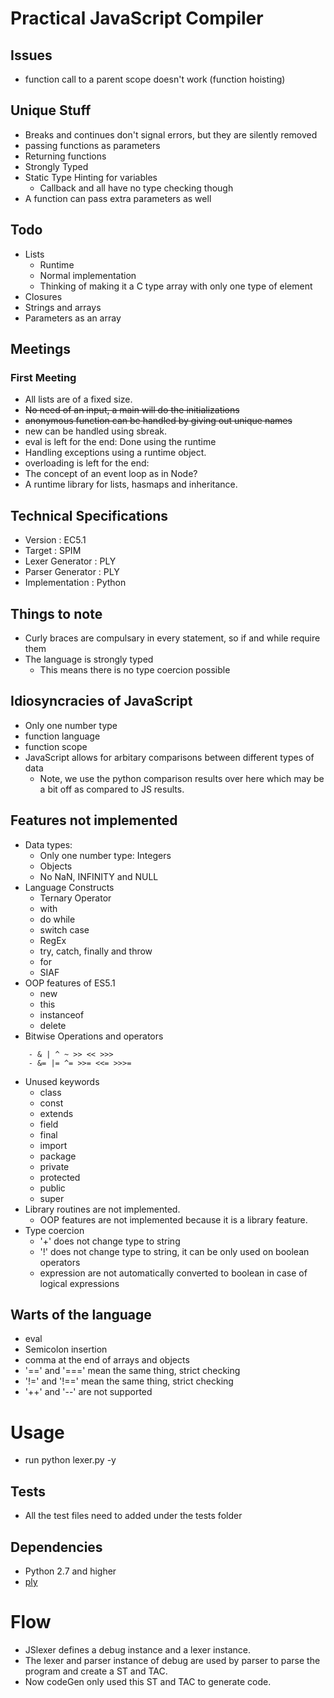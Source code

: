 # Practical JavaScript Compiler

## Issues
- function call to a parent scope doesn't work (function hoisting)

## Unique Stuff
- Breaks and continues don't signal errors, but they are silently removed
- passing functions as parameters
- Returning functions 
- Strongly Typed 
- Static Type Hinting for variables
    - Callback and all have no type checking though
- A function can pass extra parameters as well

## Todo
- Lists
    - Runtime
    - Normal implementation
    - Thinking of making it a C type array with only one type of element
- Closures
- Strings and arrays
- Parameters as an array

## Meetings
### First Meeting
- All lists are of a fixed size.
- ~~No need of an input, a main will do the initializations~~
- ~~anonymous function can be handled by giving out unique names~~
- new can be handled using sbreak.
- eval is left for the end: Done using the runtime
- Handling exceptions using a runtime object.
- overloading is left for the end: 
- The concept of an event loop as in Node?
- A runtime library for lists, hasmaps and inheritance.

## Technical Specifications
- Version                              : EC5.1
- Target                               : SPIM
- Lexer Generator                      : PLY
- Parser Generator                     : PLY
- Implementation                       : Python

## Things to note
- Curly braces are compulsary in every statement, so if and while require them
- The language is strongly typed
    - This means there is no type coercion possible

## Idiosyncracies of JavaScript 
- Only one number type
- function language
- function scope
- JavaScript allows for arbitary comparisons between different types of data
    - Note, we use the python comparison results over here which may be a bit off
      as compared to JS results.

## Features not implemented
- Data types:
    - Only one number type: Integers
    - Objects
    - No NaN, INFINITY and NULL
- Language Constructs
    - Ternary Operator
    - with
    - do while
    - switch case
    - RegEx
    - try, catch, finally and throw
    - for 
    - SIAF
- OOP features of ES5.1
    - new
    - this
    - instanceof
    - delete
- Bitwise Operations and operators
```
    - & | ^ ~ >> << >>>
    - &= |= ^= >>= <<= >>>=
```
- Unused keywords
    - class
    - const
    - extends
    - field
    - final
    - import
    - package
    - private
    - protected
    - public
    - super
- Library routines are not implemented.
    - OOP features are not implemented because it is a library feature.
- Type coercion
    - '+' does not change type to string
    - '!' does not change type to string, it can be only used on boolean operators
    - expression are not automatically converted to boolean in case of logical expressions

## Warts of the language
- eval
- Semicolon insertion
- comma at the end of arrays and objects
- '==' and '===' mean the same thing, strict checking
- '!=' and '!==' mean the same thing, strict checking
- '++' and '--' are not supported

# Usage
- run python lexer.py -y <testFileName>

## Tests
- All the test files need to added under the tests folder

## Dependencies
- Python 2.7 and higher
- [ply](https://github.com/dabeaz/ply)

# Flow
- JSlexer defines a debug instance and a lexer instance.
- The lexer and parser instance of debug are used by parser to parse the program and create a ST and TAC.
- Now codeGen only used this ST and TAC to generate code.
